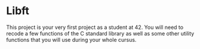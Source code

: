 # Libft
This project is your very first project as a student at 42. You will need to recode a few functions of the C standard library as well as some other utility functions that you will use during your whole cursus.
